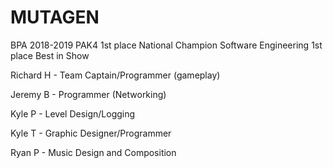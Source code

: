 # MUTAGEN
BPA 2018-2019
PAK4
1st place National Champion Software Engineering
1st place Best in Show


Richard H - Team Captain/Programmer (gameplay)




Jeremy B  - Programmer (Networking)




Kyle P    - Level Design/Logging




Kyle T    - Graphic Designer/Programmer





Ryan P    - Music Design and Composition

